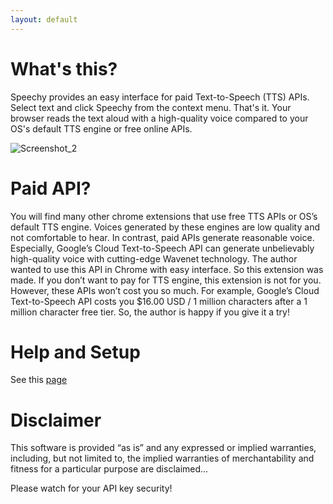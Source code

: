 ```yaml
---
layout: default
---
```


# What's this?

Speechy provides an easy interface for paid Text-to-Speech (TTS) APIs.
Select text and click Speechy from the context menu. That's it. Your browser reads the text aloud with a high-quality voice compared to your OS's default TTS engine or free online APIs.

![Screenshot_2](/images/screenshot_2.png)

# Paid API?

You will find many other chrome extensions that use free TTS APIs or OS’s default TTS engine. Voices generated by these engines are low quality and not comfortable to hear. In contrast, paid APIs generate reasonable voice. Especially, Google’s Cloud Text-to-Speech API can generate unbelievably high-quality voice with cutting-edge Wavenet technology. The author wanted to use this API in Chrome with easy interface. So this extension was made. If you don’t want to pay for TTS engine, this extension is not for you. However, these APIs won’t cost you so much. For example, Google’s Cloud Text-to-Speech API costs you $16.00 USD / 1 million characters after a 1 million character free tier. So, the author is happy if you give it a try!

# Help and Setup
See this [page](https://github.io/hmirin/speechy/installed)

# Disclaimer

This software is provided “as is” and any expressed or implied warranties, including, but not limited to, the implied warranties of merchantability and fitness for a particular purpose are disclaimed...

Please watch for your API key security!

